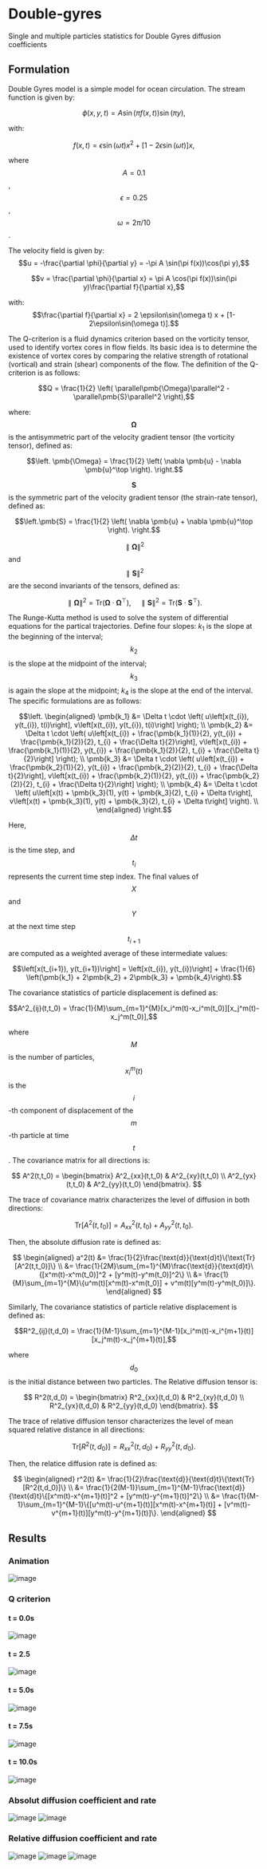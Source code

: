 # Double-gyres
Single and multiple particles statistics for Double Gyres diffusion coefficients

## Formulation
Double Gyres model is a simple model for ocean circulation. The stream function is given by:

$$\phi(x,y,t) = A\sin(\pi f(x,t))\sin(\pi y),$$

with:

$$f(x,t) = \epsilon\sin(\omega t) x^2 + [1-2\epsilon\sin(\omega t)] x,$$

where $$A = 0.1$$, $$\epsilon = 0.25$$, $$\omega = 2\pi/10$$.

The velocity field is given by:
$$u = -\frac{\partial \phi}{\partial y} = -\pi A \sin(\pi f(x))\cos(\pi y),$$

$$v = \frac{\partial \phi}{\partial x} = \pi A \cos(\pi f(x))\sin(\pi y)\frac{\partial f}{\partial x},$$

with:
$$\frac{\partial f}{\partial x} = 2 \epsilon\sin(\omega t) x + [1-2\epsilon\sin(\omega t)].$$

The Q-criterion is a fluid dynamics criterion based on the vorticity tensor, used to identify vortex cores in flow fields. Its basic idea is to determine the existence of vortex cores by comparing the relative strength of rotational (vortical) and strain (shear) components of the flow. The definition of the Q-criterion is as follows:

$$Q = \frac{1}{2} \left( \parallel\pmb{\Omega}\parallel^2 - \parallel\pmb{S}\parallel^2 \right),$$

where: $$\left.\pmb{\Omega}\right.$$ is the antisymmetric part of the velocity gradient tensor (the vorticity tensor), defined as:

$$\left. \pmb{\Omega} = \frac{1}{2} \left( \nabla \pmb{u} - \nabla \pmb{u}^\top \right). \right.$$

$$\left.\pmb{S}\right.$$ is the symmetric part of the velocity gradient tensor (the strain-rate tensor), defined as:

$$\left.\pmb{S} = \frac{1}{2} \left( \nabla \pmb{u} + \nabla \pmb{u}^\top \right). \right.$$

$$\left.\parallel\pmb{\Omega}\parallel^2\right.$$ and $$\left.\parallel\pmb{S}\parallel^2\right.$$ are the second invariants of the tensors, defined as:

$$\left.\parallel\pmb{\Omega}\parallel^2 = \text{Tr}(\pmb{\Omega} \cdot \pmb{\Omega}^\top), \quad \parallel\pmb{S}\parallel^2 = \text{Tr}(\pmb{S} \cdot \pmb{S}^\top). \right.$$

The Runge-Kutta method is used to solve the system of differential equations for the partical trajectories. Define four slopes: $k_1$ is the slope at the beginning of the interval; $$k_2$$ is the slope at the midpoint of the interval; $$k_3$$ is again the slope at the midpoint; $k_4$ is the slope at the end of the interval. The specific formulations are as follows:

$$\left.
    \begin{aligned}
    \pmb{k_1} &= \Delta t \cdot \left( u\left[x(t_{i}), y(t_{i}), t(i)\right], v\left[x(t_{i}), y(t_{i}), t(i)\right] \right); \\
    \pmb{k_2} &= \Delta t \cdot \left( u\left[x(t_{i}) + \frac{\pmb{k_1}(1)}{2}, y(t_{i}) + \frac{\pmb{k_1}(2)}{2}, t_{i} + \frac{\Delta t}{2}\right], v\left[x(t_{i}) + \frac{\pmb{k_1}(1)}{2}, y(t_{i}) + \frac{\pmb{k_1}(2)}{2}, t_{i} + \frac{\Delta t}{2}\right] \right); \\
    \pmb{k_3} &= \Delta t \cdot \left( u\left[x(t_{i}) + \frac{\pmb{k_2}(1)}{2}, y(t_{i}) + \frac{\pmb{k_2}(2)}{2}, t_{i} + \frac{\Delta t}{2}\right], v\left[x(t_{i}) + \frac{\pmb{k_2}(1)}{2}, y(t_{i}) + \frac{\pmb{k_2}(2)}{2}, t_{i} + \frac{\Delta t}{2}\right] \right); \\
    \pmb{k_4} &= \Delta t \cdot \left( u\left[x(t) + \pmb{k_3}(1), y(t) + \pmb{k_3}(2), t_{i} + \Delta t\right], v\left[x(t) + \pmb{k_3}(1), y(t) + \pmb{k_3}(2), t_{i} + \Delta t\right] \right). \\
    \end{aligned}
\right.$$

Here, $$\Delta t$$ is the time step, and $$t_i$$ represents the current time step index. The final values of $$X$$ and $$Y$$ at the next time step $$t_{i+1}$$ are computed as a weighted average of these intermediate values:

$$\left[x(t_{i+1}), y(t_{i+1})\right] = \left[x(t_{i}), y(t_{i})\right] + \frac{1}{6} \left(\pmb{k_1} + 2\pmb{k_2} + 2\pmb{k_3} + \pmb{k_4}\right).$$

The covariance statistics of particle displacement is defined as:

$$A^2_{ij}(t,t_0) = \frac{1}{M}\sum_{m=1}^{M}[x_i^m(t)-x_i^m(t_0)][x_j^m(t)-x_j^m(t_0)],$$

where $$M$$ is the number of particles, $$x_i^m(t)$$ is the $$i$$-th component of displacement of the $$m$$-th particle at time $$t$$.
The covariance matrix for all directions is:

$$ 
A^2(t,t_0) = \begin{bmatrix}
        A^2_{xx}(t,t_0) & A^2_{xy}(t,t_0) \\
        A^2_{yx}(t,t_0) & A^2_{yy}(t,t_0)
    \end{bmatrix}.
$$
    
The trace of covariance matrix characterizes the level of diffusion in both directions:

$$\text{Tr}[A^2(t,t_0)] = A^2_{xx}(t,t_0) + A^2_{yy}(t,t_0).$$

Then, the absolute diffusion rate is defined as:

$$
\begin{aligned}
    a^2(t) &= \frac{1}{2}\frac{\text{d}}{\text{d}t}\{\text{Tr}[A^2(t,t_0)]\} \\
    &= \frac{1}{2M}\sum_{m=1}^{M}\frac{\text{d}}{\text{d}t}\{[x^m(t)-x^m(t_0)]^2 + [y^m(t)-y^m(t_0)]^2\} \\
    &= \frac{1}{M}\sum_{m=1}^{M}\{u^m(t)[x^m(t)-x^m(t_0)] + v^m(t)[y^m(t)-y^m(t_0)]\}.
    \end{aligned}
$$

Similarly, The covariance statistics of particle relative displacement is defined as:

$$R^2_{ij}(t,d_0) = \frac{1}{M-1}\sum_{m=1}^{M-1}[x_i^m(t)-x_i^{m+1}(t)][x_j^m(t)-x_j^{m+1}(t)],$$

where $$d_0$$ is the initial distance between two particles. The Relative diffusion tensor is:

$$
    R^2(t,d_0) = \begin{bmatrix}
        R^2_{xx}(t,d_0) & R^2_{xy}(t,d_0) \\
        R^2_{yx}(t,d_0) & R^2_{yy}(t,d_0)
    \end{bmatrix}.
$$

The trace of relative diffusion tensor characterizes the level of mean squared relative distance in all directions:

$$\text{Tr}[R^2(t,d_0)] = R^2_{xx}(t,d_0) + R^2_{yy}(t,d_0).$$

Then, the relatice diffusion rate is defined as:

$$
    \begin{aligned}
    r^2(t) &= \frac{1}{2}\frac{\text{d}}{\text{d}t}\{\text{Tr}[R^2(t,d_0)]\} \\
    &= \frac{1}{2(M-1)}\sum_{m=1}^{M-1}\frac{\text{d}}{\text{d}t}\{[x^m(t)-x^{m+1}(t)]^2 + [y^m(t)-y^{m+1}(t)]^2\} \\
    &= \frac{1}{M-1}\sum_{m=1}^{M-1}\{[u^m(t)-u^{m+1}(t)][x^m(t)-x^{m+1}(t)] + [v^m(t)-v^{m+1}(t)][y^m(t)-y^{m+1}(t)]\}.
    \end{aligned}
$$





## Results

### Animation
![image](https://github.com/ZimoJupiter/Double-gyres/blob/main/Figures/DG/DoubleGyres.gif)

### Q criterion
#### t = 0.0s
![image](https://github.com/ZimoJupiter/Double-gyres/blob/main/Figures/Q_criterion_0.0.png)
#### t = 2.5
![image](https://github.com/ZimoJupiter/Double-gyres/blob/main/Figures/Q_criterion_2.5.png)
#### t = 5.0s
![image](https://github.com/ZimoJupiter/Double-gyres/blob/main/Figures/Q_criterion_5.0.png)
#### t = 7.5s
![image](https://github.com/ZimoJupiter/Double-gyres/blob/main/Figures/Q_criterion_7.5.png)
#### t = 10.0s
![image](https://github.com/ZimoJupiter/Double-gyres/blob/main/Figures/Q_criterion_10.0.png)

### Absolut diffusion coefficient and rate
![image](https://github.com/ZimoJupiter/Double-gyres/blob/main/Figures/Absolute%20dispersion%20coefficient.png)
![image](https://github.com/ZimoJupiter/Double-gyres/blob/main/Figures/Absolute%20dispersion%20rate.png)

### Relative diffusion coefficient and rate
![image](https://github.com/ZimoJupiter/Double-gyres/blob/main/Figures/Relative%20dispersion.png)
![image](https://github.com/ZimoJupiter/Double-gyres/blob/main/Figures/Absolute%20dispersion%20rate.png)
![image](https://github.com/ZimoJupiter/Double-gyres/blob/main/Figures/Tr%20vs%20rate.png)
